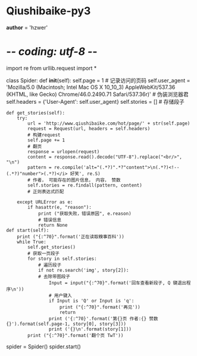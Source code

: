 # Qiushibaike-py3
__author__ = 'hzwer'
# -*- coding: utf-8 -*-  

import re
from urllib.request import *

class Spider:
    def __init__(self):
        self.page = 1
        # 记录访问的页码
        self.user_agent = 'Mozilla/5.0 (Macintosh; Intel Mac OS X 10_10_3) AppleWebKit/537.36 (KHTML, like Gecko) Chrome/46.0.2490.71 Safari/537.36r)'
        # 伪装浏览器君
        self.headers = {'User-Agent': self.user_agent}
        self.stories = []
        # 存储段子

    def get_stories(self):
        try:
            url = 'http://www.qiushibaike.com/hot/page/' + str(self.page)
            request = Request(url, headers = self.headers)
            # 构建request
            self.page += 1
            # 翻页
            response = urlopen(request)
            content = response.read().decode("UTF-8").replace("<br/>", "\n")
            pattern = re.compile('alt="(.*?)".*?"content">\n(.*?)<!--(.*?)"number">(.*?)</i> 好笑', re.S)
            # 作者， 可能存在的图片信息， 内容， 赞数
            self.stories = re.findall(pattern, content)
            # 正则表达式匹配
            
        except URLError as e:
            if hasattr(e, "reason"):
                print ("获取失败，错误原因", e.reason) 
                # 错误信息
                return None
    def start(self):
        print ("{:^70}".format('正在读取糗事百科'))
        while True:
            self.get_stories()
            # 获取一页段子
            for story in self.stories:
                # 遍历段子
                if not re.search('img', story[2]):
                # 去除带图段子
                    Input = input("{:^70}".format('回车查看新段子, Q 键退出程序\n'))
                    # 用户键入
                    if Input is 'Q' or Input is 'q':
                        print ("{:^70}".format('再见'))
                        return
                    print ('{:^70}'.format('第{}页 作者:{} 赞数{}').format(self.page-1, story[0], story[3]))
                    print ('{}\n'.format(story[1]))
            print ("{:^70}".format('翻个页 TwT'))
spider = Spider()
spider.start()
